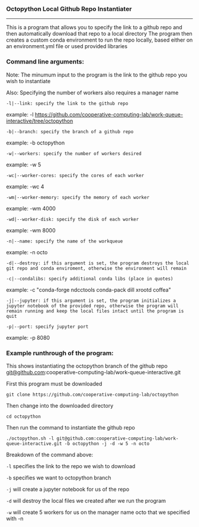 ### Octopython Local Github Repo Instantiater
----------------------------------------
This is a program that allows you to specify the link to a github repo and then automatically download that repo to a local directory
The program then creates a custom conda environment to run the repo locally, based either on an environment.yml file or used provided libraries

### Command line arguments:

Note: The minumum input to the program is the link to the github repo you wish to instantiate

Also: Specifying the number of workers also requires a manager name
```
-l|--link: specify the link to the github repo
```
example: -l https://github.com/cooperative-computing-lab/work-queue-interactive/tree/octopython
```
-b|--branch: specify the branch of a github repo
```
example: -b octopython
```
-w|--workers: specify the number of workers desired
```
example: -w 5
```
-wc|--worker-cores: specify the cores of each worker
```
example: -wc 4
```
-wm|--worker-memory: specify the memory of each worker
```
example: -wm 4000
```
-wd|--worker-disk: specify the disk of each worker
```
example: -wm 8000
```
-n|--name: specify the name of the workqueue
```
example: -n octo
```
-d|--destroy: if this argument is set, the program destroys the local git repo and conda enviroment, otherwise the environment will remain
```
```
-c|--condalibs: specify additional conda libs (place in quotes)
```
example: -c "conda-forge ndcctools conda-pack dill xrootd coffea"
```
-j|--jupyter: if this argument is set, the program initializes a jupyter notebook of the provided repo, otherwise the program will remain running and keep the local files intact until the program is quit
```
```
-p|--port: specify jupyter port
```
example: -p 8080

### Example runthrough of the program:

This shows instantiating the octopython branch of the github repo git@github.com:cooperative-computing-lab/work-queue-interactive.git

First this program must be downloaded
```
git clone https://github.com/cooperative-computing-lab/octopython
```
Then change into the downloaded directory
```
cd octopython
```
Then run the command to instantiate the github repo
```
./octopython.sh -l git@github.com:cooperative-computing-lab/work-queue-interactive.git -b octopython -j -d -w 5 -n octo
```
Breakdown of the command above:

```-l``` specifies the link to the repo we wish to download

```-b``` specifies we want to octopython branch

```-j``` will create a jupyter notebook for us of the repo

```-d``` will destroy the local files we created after we run the program

```-w``` will create 5 workers for us on the manager name octo that we specified with -n
